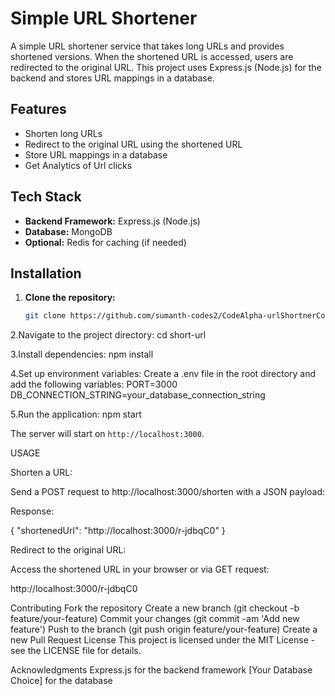 # Simple URL Shortener

A simple URL shortener service that takes long URLs and provides shortened versions. When the shortened URL is accessed, users are redirected to the original URL. This project uses Express.js (Node.js) for the backend and stores URL mappings in a database.

## Features

- Shorten long URLs
- Redirect to the original URL using the shortened URL
- Store URL mappings in a database
- Get Analytics of Url clicks

## Tech Stack

- **Backend Framework:** Express.js (Node.js)
- **Database:** MongoDB
- **Optional:** Redis for caching (if needed)

## Installation

1. **Clone the repository:**

   ```bash
   git clone https://github.com/sumanth-codes2/CodeAlpha-urlShortnerCode.git


2.Navigate to the project directory:
cd short-url


3.Install dependencies:
npm install

4.Set up environment variables:
Create a .env file in the root directory and add the following variables:
PORT=3000
DB_CONNECTION_STRING=your_database_connection_string


5.Run the application:
npm start

The server will start on `http://localhost:3000`.



USAGE

Shorten a URL:

Send a POST request to http://localhost:3000/shorten with a JSON payload:




Response:

{
  "shortenedUrl": "http://localhost:3000/r-jdbqC0"
}


Redirect to the original URL:

Access the shortened URL in your browser or via GET request:

http://localhost:3000/r-jdbqC0




Contributing
Fork the repository
Create a new branch (git checkout -b feature/your-feature)
Commit your changes (git commit -am 'Add new feature')
Push to the branch (git push origin feature/your-feature)
Create a new Pull Request
License
This project is licensed under the MIT License - see the LICENSE file for details.

Acknowledgments
Express.js for the backend framework
[Your Database Choice] for the database


